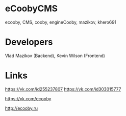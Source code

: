 # eCoobyCMS
ecooby, CMS, cooby, engineCooby, mazikov, khero691

# Developers
Vlad Mazikov (Backend), Kevin Wilson (Frontend)

# Links
https://vk.com/id255237807
https://vk.com/id303015777

https://vk.com/ecooby

http://ecooby.ru

